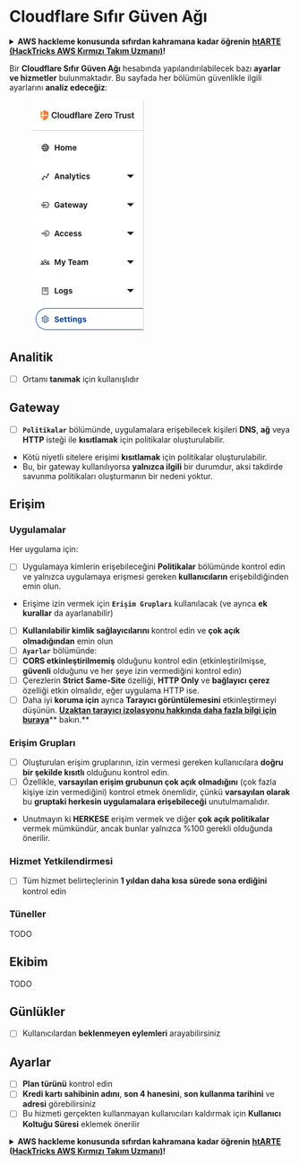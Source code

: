 # Cloudflare Sıfır Güven Ağı

<details>

<summary><strong>AWS hackleme konusunda sıfırdan kahramana kadar öğrenin</strong> <a href="https://training.hacktricks.xyz/courses/arte"><strong>htARTE (HackTricks AWS Kırmızı Takım Uzmanı)</strong></a><strong>!</strong></summary>

HackTricks'ı desteklemenin diğer yolları:

* Şirketinizi HackTricks'te **reklamınızı görmek** veya **HackTricks'i PDF olarak indirmek** için [**ABONELİK PLANLARI**](https://github.com/sponsors/carlospolop)'na göz atın!
* [**Resmi PEASS & HackTricks ürünlerini**](https://peass.creator-spring.com) edinin
* Özel [**NFT'lerden**](https://opensea.io/collection/the-peass-family) oluşan koleksiyonumuz olan [**The PEASS Ailesi'ni**](https://opensea.io/collection/the-peass-family) keşfedin
* 💬 [**Discord grubuna**](https://discord.gg/hRep4RUj7f) veya [**telegram grubuna**](https://t.me/peass) **katılın** veya **Twitter** 🐦 [**@hacktricks_live**](https://twitter.com/hacktricks_live)'ı takip edin**
* **Hacking hilelerinizi** [**HackTricks**](https://github.com/carlospolop/hacktricks) ve [**HackTricks Cloud**](https://github.com/carlospolop/hacktricks-cloud) github depolarına **PR göndererek paylaşın**.

</details>

Bir **Cloudflare Sıfır Güven Ağı** hesabında yapılandırılabilecek bazı **ayarlar ve hizmetler** bulunmaktadır. Bu sayfada her bölümün güvenlikle ilgili ayarlarını **analiz edeceğiz**:

<figure><img src="../../.gitbook/assets/image (84).png" alt=""><figcaption></figcaption></figure>

## Analitik

* [ ] Ortamı **tanımak** için kullanışlıdır

## **Gateway**

* [ ] **`Politikalar`** bölümünde, uygulamalara erişebilecek kişileri **DNS**, **ağ** veya **HTTP** isteği ile **kısıtlamak** için politikalar oluşturulabilir.
* Kötü niyetli sitelere erişimi **kısıtlamak** için politikalar oluşturulabilir.
* Bu, bir gateway kullanılıyorsa **yalnızca ilgili** bir durumdur, aksi takdirde savunma politikaları oluşturmanın bir nedeni yoktur.

## Erişim

### Uygulamalar

Her uygulama için:

* [ ] Uygulamaya kimlerin erişebileceğini **Politikalar** bölümünde kontrol edin ve yalnızca uygulamaya erişmesi gereken **kullanıcıların** erişebildiğinden emin olun.
* Erişime izin vermek için **`Erişim Grupları`** kullanılacak (ve ayrıca **ek kurallar** da ayarlanabilir)
* [ ] **Kullanılabilir kimlik sağlayıcılarını** kontrol edin ve **çok açık olmadığından** emin olun
* [ ] **`Ayarlar`** bölümünde:
* [ ] **CORS etkinleştirilmemiş** olduğunu kontrol edin (etkinleştirilmişse, **güvenli** olduğunu ve her şeye izin vermediğini kontrol edin)
* [ ] Çerezlerin **Strict Same-Site** özelliği, **HTTP Only** ve **bağlayıcı çerez** özelliği etkin olmalıdır, eğer uygulama HTTP ise.
* [ ] Daha iyi **koruma için** ayrıca **Tarayıcı görüntülemesini** etkinleştirmeyi düşünün. [**Uzaktan tarayıcı izolasyonu hakkında daha fazla bilgi için buraya**](https://blog.cloudflare.com/cloudflare-and-remote-browser-isolation/)** bakın.**

### **Erişim Grupları**

* [ ] Oluşturulan erişim gruplarının, izin vermesi gereken kullanıcılara **doğru bir şekilde kısıtlı** olduğunu kontrol edin.
* [ ] Özellikle, **varsayılan erişim grubunun çok açık olmadığını** (çok fazla kişiye izin vermediğini) kontrol etmek önemlidir, çünkü **varsayılan olarak** bu **gruptaki herkesin uygulamalara erişebileceği** unutulmamalıdır.
* Unutmayın ki **HERKESE** erişim vermek ve diğer **çok açık politikalar** vermek mümkündür, ancak bunlar yalnızca %100 gerekli olduğunda önerilir.

### Hizmet Yetkilendirmesi

* [ ] Tüm hizmet belirteçlerinin **1 yıldan daha kısa sürede sona erdiğini** kontrol edin

### Tüneller

TODO

## Ekibim

TODO

## Günlükler

* [ ] Kullanıcılardan **beklenmeyen eylemleri** arayabilirsiniz

## Ayarlar

* [ ] **Plan türünü** kontrol edin
* [ ] **Kredi kartı sahibinin adını**, **son 4 hanesini**, **son kullanma tarihini** ve **adresi** görebilirsiniz
* [ ] Bu hizmeti gerçekten kullanmayan kullanıcıları kaldırmak için **Kullanıcı Koltuğu Süresi** eklemek önerilir

<details>

<summary><strong>AWS hackleme konusunda sıfırdan kahramana kadar öğrenin</strong> <a href="https://training.hacktricks.xyz/courses/arte"><strong>htARTE (HackTricks AWS Kırmızı Takım Uzmanı)</strong></a><strong>!</strong></summary>

HackTricks'ı desteklemenin diğer yolları:

* Şirketinizi HackTricks'te **reklamınızı görmek** veya **HackTricks'i PDF olarak indirmek** için [**ABONELİK PLANLARI**](https://github.com/sponsors/carlospolop)'na göz atın!
* [**Resmi PEASS & HackTricks ürünlerini**](https://peass.creator-spring.com) edinin
* Özel [**NFT'lerden**](https://opensea.io/collection/the-peass-family) oluşan koleksiyonumuz olan [**The PEASS Ailesi'ni**](https://opensea.io/collection/the-peass-family) keşfedin
* 💬 [**Discord grubuna**](https://discord.gg/hRep4RUj7f) veya [**telegram grubuna**](https://t.me/peass) **katılın** veya **Twitter** 🐦 [**@hacktricks_live**](https://twitter.com/hacktricks_live)'ı takip edin**
* **Hacking hilelerinizi** [**HackTricks**](https://github.com/carlospolop/hacktricks) ve [**HackTricks Cloud**](https://github.com/carlospolop/hacktricks-cloud) github depolarına **PR göndererek paylaşın**.

</details>
